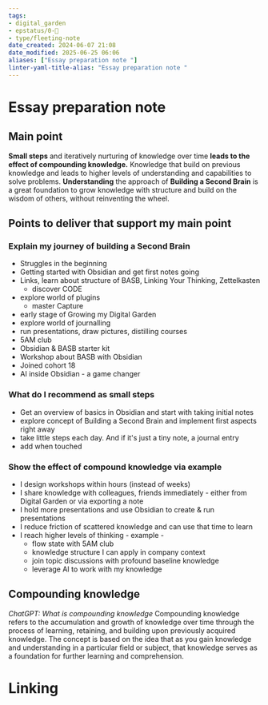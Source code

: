 ```yaml
---
tags: 
- digital_garden
- epstatus/0-🌰
- type/fleeting-note
date_created: 2024-06-07 21:08
date_modified: 2025-06-25 06:06
aliases: ["Essay preparation note "]
linter-yaml-title-alias: "Essay preparation note "
---
```

# Essay preparation note 

## Main point

**Small steps** and iteratively nurturing of knowledge over time **leads to the effect of compounding knowledge.** Knowledge that build on previous knowledge and leads to higher levels of understanding and capabilities to solve problems. 
**Understanding** the approach of **Building a Second Brain** is a great foundation to grow knowledge with structure and build on the wisdom of others, without reinventing the wheel. 

## Points to deliver that support my main point

### Explain my journey of building a Second Brain

+ Struggles in the beginning
+ Getting started with Obsidian and get first notes going
+ Links, learn about structure of BASB, Linking Your Thinking, Zettelkasten
	+ discover CODE
+ explore world of plugins
	+ master Capture
+ early stage of Growing my Digital Garden
+ explore world of journalling
+ run presentations, draw pictures, distilling courses
+ 5AM club
+ Obsidian & BASB starter kit
+ Workshop about BASB with Obsidian
+ Joined cohort 18
+ AI inside Obsidian - a game changer

### What do I recommend as small steps

+ Get an overview of basics in Obsidian and start with taking initial notes
+ explore concept of Building a Second Brain and implement first aspects right away
+ take little steps each day. And if it's just a tiny note, a journal entry
+ add when touched

### Show the effect of compound knowledge via example

+ I design workshops within hours (instead of weeks)
+ I share knowledge with colleagues, friends immediately - either from Digital Garden or via exporting a note
+ I hold more presentations and use Obsidian to create & run presentations
+ I reduce friction of scattered knowledge and can use that time to learn
+ I reach higher levels of thinking - example -
	+ flow state with 5AM club
	+ knowledge structure I can apply in company context
	+ join topic discussions with profound baseline knowledge
	+ leverage AI to work with my knowledge

## Compounding knowledge

*ChatGPT: What is compounding knowledge*
Compounding knowledge refers to the accumulation and growth of knowledge over time through the process of learning, retaining, and building upon previously acquired knowledge. The concept is based on the idea that as you gain knowledge and understanding in a particular field or subject, that knowledge serves as a foundation for further learning and comprehension.

# Linking